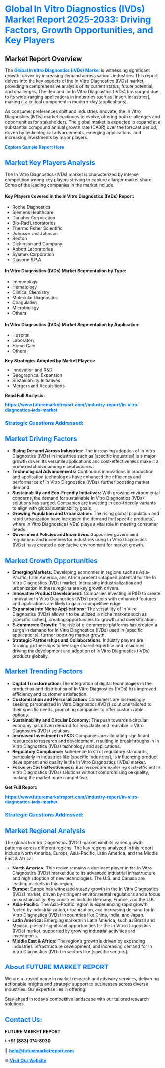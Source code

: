 <h1 style="color: #007BFF;">Global In Vitro Diagnostics (IVDs) Market Report 2025-2033: Driving Factors, Growth Opportunities, and Key Players</h1>

<section id="overview">
<h2>Market Report Overview</h2>
<p>The <a href="https://www.futuremarketreport.com//industry-report/in-vitro-diagnostics-ivds-market" style="color: #007BFF; text-decoration: none;"><strong>Global In Vitro Diagnostics (IVDs) Market</strong></a> is witnessing significant growth, driven by increasing demand across various industries. This report delves into the key aspects of the In Vitro Diagnostics (IVDs) market, providing a comprehensive analysis of its current status, future potential, and challenges. The demand for In Vitro Diagnostics (IVDs) has surged due to its wide-ranging applications in industries such as [insert industries], making it a critical component in modern-day [applications].</p>
<p>As consumer preferences shift and industries innovate, the In Vitro Diagnostics (IVDs) market continues to evolve, offering both challenges and opportunities for stakeholders. The global market is expected to expand at a substantial compound annual growth rate (CAGR) over the forecast period, driven by technological advancements, emerging applications, and increasing investments by major players.</p>
</section>

<section id="overview">
<p><a href="https://www.futuremarketreport.com//request-sample/reportId=47821" style="color: #007BFF; text-decoration: none;"><strong>Explore Sample Report Here</strong></a></p>
</section>

<section id="key-players">
<h2 style="color: #007BFF;">Market Key Players Analysis</h2>
<p>The In Vitro Diagnostics (IVDs) market is characterized by intense competition among key players striving to capture a larger market share. Some of the leading companies in the market include:</p>
<h4>Key Players Covered in the In Vitro Diagnostics (IVDs) Report:</h4>
<ul><li>Roche Diagnostics</li><li>Siemens Healthcare</li><li>Danaher Corporation</li><li>Bio-Rad Laboratories</li><li>Thermo Fisher Scientific</li><li>Johnson and Johnson</li><li>Becton</li><li>Dickinson and Company</li><li>Abbott Laboratories</li><li>Sysmex Corporation</li><li>Diasorin S.P.A.</li></ul>
<h4>In Vitro Diagnostics (IVDs) Market Segmentation by Type:</h4>
<ul><li>Immunology</li><li>Hematology</li><li>Clinical Chemistry</li><li>Molecular Diagnostics</li><li>Coagulation</li><li>Microbiology</li><li>Others</li></ul>

<h4>In Vitro Diagnostics (IVDs) Market Segmentation by Application:</h4>
<ul><li>Hospital</li><li>Laboratory</li><li>Home Care</li><li>Others</li></ul>
<p><strong>Key Strategies Adopted by Market Players:</strong></p>
<ul>
<li>Innovation and R&D</li>
<li>Geographical Expansion</li>
<li>Sustainability Initiatives</li>
<li>Mergers and Acquisitions</li>
</ul>
</section>

<section>
<p><strong>Read Full Analysis: </strong></p><a href="https://www.futuremarketreport.com//industry-report/in-vitro-diagnostics-ivds-market" style="color: #007BFF; text-decoration: none;"><strong>https://www.futuremarketreport.com//industry-report/in-vitro-diagnostics-ivds-market</strong></a>
<h3 style="color: #007BFF;">Strategic Questions Addressed:</h3>
</section>

<section id="driving-factors">
<h2 style="color: #007BFF;">Market Driving Factors</h2>
<ul>
<li><strong>Rising Demand Across Industries:</strong> The increasing adoption of In Vitro Diagnostics (IVDs) in industries such as [specific industries] is a major growth driver. Its versatile applications and cost-effectiveness make it a preferred choice among manufacturers.</li>
<li><strong>Technological Advancements:</strong> Continuous innovations in production and application technologies have enhanced the efficiency and performance of In Vitro Diagnostics (IVDs), further boosting market demand.</li>
<li><strong>Sustainability and Eco-Friendly Initiatives:</strong> With growing environmental concerns, the demand for sustainable In Vitro Diagnostics (IVDs) solutions has surged. Companies are investing in eco-friendly variants to align with global sustainability goals.</li>
<li><strong>Growing Population and Urbanization:</strong> The rising global population and rapid urbanization have increased the demand for [specific products], where In Vitro Diagnostics (IVDs) plays a vital role in meeting consumer needs.</li>
<li><strong>Government Policies and Incentives:</strong> Supportive government regulations and incentives for industries using In Vitro Diagnostics (IVDs) have created a conducive environment for market growth.</li>
</ul>
</section>

<section id="growth-opportunities">
<h2 style="color: #007BFF;">Market Growth Opportunities</h2>
<ul>
<li><strong>Emerging Markets:</strong> Developing economies in regions such as Asia-Pacific, Latin America, and Africa present untapped potential for the In Vitro Diagnostics (IVDs) market. Increasing industrialization and urbanization in these regions are key growth drivers.</li>
<li><strong>Innovative Product Development:</strong> Companies investing in R&D to create innovative In Vitro Diagnostics (IVDs) products with enhanced features and applications are likely to gain a competitive edge.</li>
<li><strong>Expansion into Niche Applications:</strong> The versatility of In Vitro Diagnostics (IVDs) allows it to be utilized in niche markets such as [specific niches], creating opportunities for growth and diversification.</li>
<li><strong>E-commerce Growth:</strong> The rise of e-commerce platforms has created a surge in demand for In Vitro Diagnostics (IVDs) used in [specific applications], further boosting market growth.</li>
<li><strong>Strategic Partnerships and Collaborations:</strong> Industry players are forming partnerships to leverage shared expertise and resources, driving the development and adoption of In Vitro Diagnostics (IVDs) products globally.</li>
</ul>
</section>

<section id="trending-factors">
<h2 style="color: #007BFF;">Market Trending Factors</h2>
<ul>
<li><strong>Digital Transformation:</strong> The integration of digital technologies in the production and distribution of In Vitro Diagnostics (IVDs) has improved efficiency and customer satisfaction.</li>
<li><strong>Customization and Personalization:</strong> Consumers are increasingly seeking personalized In Vitro Diagnostics (IVDs) solutions tailored to their specific needs, prompting companies to offer customizable options.</li>
<li><strong>Sustainability and Circular Economy:</strong> The push towards a circular economy has driven demand for recyclable and reusable In Vitro Diagnostics (IVDs) solutions.</li>
<li><strong>Increased Investment in R&D:</strong> Companies are allocating significant resources to research and development, resulting in breakthroughs in In Vitro Diagnostics (IVDs) technology and applications.</li>
<li><strong>Regulatory Compliance:</strong> Adherence to strict regulatory standards, particularly in industries like [specific industries], is influencing product development and quality in the In Vitro Diagnostics (IVDs) market.</li>
<li><strong>Focus on Cost-Effectiveness:</strong> Businesses are exploring cost-efficient In Vitro Diagnostics (IVDs) solutions without compromising on quality, making the market more competitive.</li>
</ul>
</section>

<section>
<p><strong>Get Full Report: </strong></p><a href="https://www.futuremarketreport.com//industry-report/in-vitro-diagnostics-ivds-market" style="color: #007BFF; text-decoration: none;"><strong>https://www.futuremarketreport.com//industry-report/in-vitro-diagnostics-ivds-market</strong></a>
<h3 style="color: #007BFF;">Strategic Questions Addressed:</h3>
</section>


<section id="regional-analysis">
<h2 style="color: #007BFF;">Market Regional Analysis</h2>
<p>The global In Vitro Diagnostics (IVDs) market exhibits varied growth patterns across different regions. The key regions analyzed in this report include North America, Europe, Asia-Pacific, Latin America, and the Middle East & Africa:</p>
<ul>
<li><strong>North America:</strong> This region remains a dominant player in the In Vitro Diagnostics (IVDs) market due to its advanced industrial infrastructure and high adoption of new technologies. The U.S. and Canada are leading markets in this region.</li>
<li><strong>Europe:</strong> Europe has witnessed steady growth in the In Vitro Diagnostics (IVDs) market, driven by stringent environmental regulations and a focus on sustainability. Key countries include Germany, France, and the U.K.</li>
<li><strong>Asia-Pacific:</strong> The Asia-Pacific region is experiencing rapid growth, fueled by industrialization, urbanization, and increasing demand for In Vitro Diagnostics (IVDs) in countries like China, India, and Japan.</li>
<li><strong>Latin America:</strong> Emerging markets in Latin America, such as Brazil and Mexico, present significant opportunities for the In Vitro Diagnostics (IVDs) market, supported by growing industrial activities and investments.</li>
<li><strong>Middle East & Africa:</strong> The region’s growth is driven by expanding industries, infrastructure development, and increasing demand for In Vitro Diagnostics (IVDs) in sectors like [specific sectors].</li>
</ul>
</section>

<footer>
<h2 style="color: #007BFF;">About FUTURE MARKET REPORT</h2>
<p>We are a trusted name in market research and advisory services, delivering actionable insights and strategic support to businesses across diverse industries. Our expertise lies in offering:</p>

<p>Stay ahead in today’s competitive landscape with our tailored research solutions.</p>

<h2 style="color: #007BFF;">Contact Us:</h2>
<p><strong>FUTURE MARKET REPORT</strong></p>
<p>📞 <strong>+91 (883) 074-8030</strong></p>
<p>📧 <strong><a href="mailto:help@futuremarketreport.com" style="color: #007BFF;">help@futuremarketreport.com</a></strong></p>
<p>🌐 <strong><a href="https://www.futuremarketreport.com/" style="color: #007BFF;">Visit Our Website</a></strong></p>
</footer>